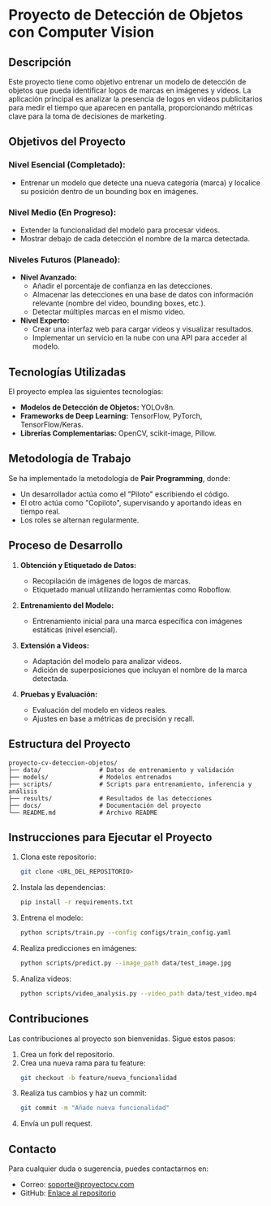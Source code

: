 # Proyecto de Detección de Objetos con Computer Vision

## Descripción
Este proyecto tiene como objetivo entrenar un modelo de detección de objetos que pueda identificar logos de marcas en imágenes y videos. La aplicación principal es analizar la presencia de logos en videos publicitarios para medir el tiempo que aparecen en pantalla, proporcionando métricas clave para la toma de decisiones de marketing.

## Objetivos del Proyecto

### Nivel Esencial (Completado):
- Entrenar un modelo que detecte una nueva categoría (marca) y localice su posición dentro de un bounding box en imágenes.

### Nivel Medio (En Progreso):
- Extender la funcionalidad del modelo para procesar videos.
- Mostrar debajo de cada detección el nombre de la marca detectada.

### Niveles Futuros (Planeado):
- **Nivel Avanzado:**
  - Añadir el porcentaje de confianza en las detecciones.
  - Almacenar las detecciones en una base de datos con información relevante (nombre del video, bounding boxes, etc.).
  - Detectar múltiples marcas en el mismo video.
- **Nivel Experto:**
  - Crear una interfaz web para cargar videos y visualizar resultados.
  - Implementar un servicio en la nube con una API para acceder al modelo.

## Tecnologías Utilizadas
El proyecto emplea las siguientes tecnologías:

- **Modelos de Detección de Objetos:** YOLOv8n.
- **Frameworks de Deep Learning:** TensorFlow, PyTorch, TensorFlow/Keras.
- **Librerías Complementarias:** OpenCV, scikit-image, Pillow.

## Metodología de Trabajo
Se ha implementado la metodología de **Pair Programming**, donde:
- Un desarrollador actúa como el "Piloto" escribiendo el código.
- El otro actúa como "Copiloto", supervisando y aportando ideas en tiempo real.
- Los roles se alternan regularmente.

## Proceso de Desarrollo
1. **Obtención y Etiquetado de Datos:**
   - Recopilación de imágenes de logos de marcas.
   - Etiquetado manual utilizando herramientas como Roboflow.

2. **Entrenamiento del Modelo:**
   - Entrenamiento inicial para una marca específica con imágenes estáticas (nivel esencial).

3. **Extensión a Videos:**
   - Adaptación del modelo para analizar videos.
   - Adición de superposiciones que incluyan el nombre de la marca detectada.

4. **Pruebas y Evaluación:**
   - Evaluación del modelo en videos reales.
   - Ajustes en base a métricas de precisión y recall.

## Estructura del Proyecto
```
proyecto-cv-deteccion-objetos/
├── data/                # Datos de entrenamiento y validación
├── models/              # Modelos entrenados
├── scripts/             # Scripts para entrenamiento, inferencia y análisis
├── results/             # Resultados de las detecciones
├── docs/                # Documentación del proyecto
└── README.md            # Archivo README
```

## Instrucciones para Ejecutar el Proyecto
1. Clona este repositorio:
   ```bash
   git clone <URL_DEL_REPOSITORIO>
   ```
2. Instala las dependencias:
   ```bash
   pip install -r requirements.txt
   ```
3. Entrena el modelo:
   ```bash
   python scripts/train.py --config configs/train_config.yaml
   ```
4. Realiza predicciones en imágenes:
   ```bash
   python scripts/predict.py --image_path data/test_image.jpg
   ```
5. Analiza videos:
   ```bash
   python scripts/video_analysis.py --video_path data/test_video.mp4
   ```

## Contribuciones
Las contribuciones al proyecto son bienvenidas. Sigue estos pasos:
1. Crea un fork del repositorio.
2. Crea una nueva rama para tu feature:
   ```bash
   git checkout -b feature/nueva_funcionalidad
   ```
3. Realiza tus cambios y haz un commit:
   ```bash
   git commit -m "Añade nueva funcionalidad"
   ```
4. Envía un pull request.

## Contacto
Para cualquier duda o sugerencia, puedes contactarnos en:
- Correo: soporte@proyectocv.com
- GitHub: [Enlace al repositorio](<URL_DEL_REPOSITORIO>)

